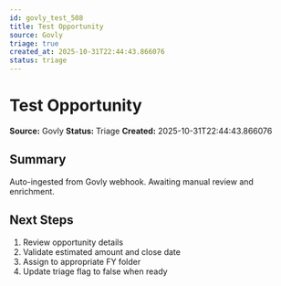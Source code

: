 ```yaml
---
id: govly_test_508
title: Test Opportunity
source: Govly
triage: true
created_at: 2025-10-31T22:44:43.866076
status: triage
---
```


# Test Opportunity

**Source:** Govly
**Status:** Triage
**Created:** 2025-10-31T22:44:43.866076

## Summary

Auto-ingested from Govly webhook. Awaiting manual review and enrichment.

## Next Steps

1. Review opportunity details
2. Validate estimated amount and close date
3. Assign to appropriate FY folder
4. Update triage flag to false when ready

